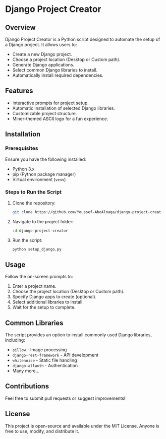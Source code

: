 # Django Project Creator

## Overview

Django Project Creator is a Python script designed to automate the setup of a Django project. It allows users to:

- Create a new Django project.
- Choose a project location (Desktop or Custom path).
- Generate Django applications.
- Select common Django libraries to install.
- Automatically install required dependencies.

## Features

- Interactive prompts for project setup.
- Automatic installation of selected Django libraries.
- Customizable project structure.
- Miner-themed ASCII logo for a fun experience.

## Installation

### Prerequisites

Ensure you have the following installed:

- Python 3.x
- pip (Python package manager)
- Virtual environment (`venv`)

### Steps to Run the Script

1. Clone the repository:
   ```sh
   git clone https://github.com/Youssef-AboAlnaga/django-project-creator.git
   ```
2. Navigate to the project folder:
   ```sh
   cd django-project-creator
   ```
3. Run the script:
   ```sh
   python setup_django.py
   ```

## Usage

Follow the on-screen prompts to:

1. Enter a project name.
2. Choose the project location (Desktop or Custom path).
3. Specify Django apps to create (optional).
4. Select additional libraries to install.
5. Wait for the setup to complete.

## Common Libraries

The script provides an option to install commonly used Django libraries, including:

- `pillow` - Image processing
- `django-rest-framework` - API development
- `whitenoise` - Static file handling
- `django-allauth` - Authentication
- Many more...

## Contributions

Feel free to submit pull requests or suggest improvements!

## License

This project is open-source and available under the MIT License. Anyone is free to use, modify, and distribute it.

